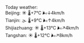 Today weather:  
Beijing: ☀️ 🌡️+7°C 🌬️↓4km/h  
Tianjin: 🌫  🌡️+9°C 🌬️↑4km/h  
Shijiazhuang: ☀️ 🌡️+13°C 🌬️↗4km/h  
Tangshan: ☀️ 🌡️+12°C 🌬️↗8km/h  
